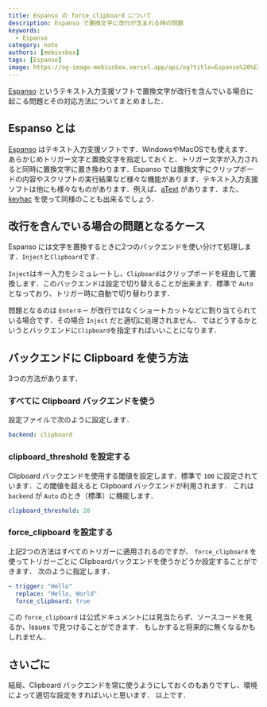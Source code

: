 ```yaml
---
title: Espanso の force_clipboard について
description: Espanso で置換文字に改行が含まれる時の問題
keywords:
  - Espanso
category: note
authors: [mebiusbox]
tags: [Espanso]
image: https://og-image-mebiusbox.vercel.app/api/og?title=Espanso%20%E3%81%AE%20force_clipboard%20%E3%81%AB%E3%81%A4%E3%81%84%E3%81%A6&subtitle=Espanso%20%E3%81%A7%E7%BD%AE%E6%8F%9B%E6%96%87%E5%AD%97%E3%81%AB%E6%94%B9%E8%A1%8C%E3%81%8C%E5%90%AB%E3%81%BE%E3%82%8C%E3%82%8B%E6%99%82%E3%81%AE%E5%95%8F%E9%A1%8C&date=2023%2F12%2F23&tags=Espanso
---
```


[Espanso](https://espanso.org/) というテキスト入力支援ソフトで置換文字が改行を含んでいる場合に起こる問題とその対応方法についてまとめました．

<!-- truncate -->

## Espanso とは

[Espanso](https://espanso.org/) はテキスト入力支援ソフトです．WindowsやMacOSでも使えます．あらかじめトリガー文字と置換文字を指定しておくと、トリガー文字が入力されると同時に置換文字に置き換わります．Espanso では置換文字にクリップボードの内容やスクリプトの実行結果など様々な機能があります．テキスト入力支援ソフトは他にも様々なものがあります．例えば、[aText](https://www.trankynam.com/atext/) があります．また、[keyhac](https://sites.google.com/site/craftware/keyhac-ja) を使って同様のことも出来るでしょう．


## 改行を含んでいる場合の問題となるケース

Espanso には文字を置換するときに2つのバックエンドを使い分けて処理します．`Inject`と`Clipboard`です．

`Inject`はキー入力をシミュレートし、`Clipboard`はクリップボードを経由して置換します．このバックエンドは設定で切り替えることが出来ます．標準で `Auto` となっており、トリガー時に自動で切り替わります．

問題となるのは `Enterキー` が改行ではなくショートカットなどに割り当てられている場合です．その場合 `Inject` だと適切に処理されません．
ではどうするかというとバックエンドに`Clipboard`を指定すればいいことになります．

## バックエンドに Clipboard を使う方法

3つの方法があります．

### すべてに Clipboard バックエンドを使う

設定ファイルで次のように設定します．

```yml title="default.yml"
backend: clipboard
```


### clipboard_threshold を設定する

Clipboard バックエンドを使用する閾値を設定します．標準で `100` に設定されています．この閾値を超えると Clipboard バックエンドが利用されます．
これは `backend` が `Auto` のとき（標準）に機能します．

```yml title="default.yml"
clipboard_threshold: 20
```


### force_clipboard を設定する

上記2つの方法はすべてのトリガーに適用されるのですが、 `force_clipboard` を使ってトリガーごとに Clipboardバックエンドを使うかどうか設定することができます．
次のように指定します．

```yml
- trigger: "Hello"
  replace: "Hello, World"
  force_clipboard: true
```


この `force_clipboard` は公式ドキュメントには見当たらず、ソースコードを見るか、Issues で見つけることができます．
もしかすると将来的に無くなるかもしれません．


## さいごに

結局、Clipboard バックエンドを常に使うようにしておくのもありですし、環境によって適切な設定をすればいいと思います．
以上です．

